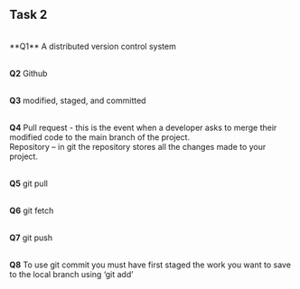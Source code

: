 Task 2
---------
<br>
**Q1**
A distributed version control system

[comments:]: # (This response to the question is correct.)
<br>
**Q2**
Github

[comments:]: # (This response to the question is correct.)
<br>
**Q3**
modified, staged, and committed

[comments:]: # (This response to the question is correct.)
<br>
**Q4**
Pull request - this is the event when a developer asks to merge their modified code to the main branch of the project.  
Repository – in git the repository stores all the changes made to your project.

[comments:]: # (This response to the question is correct.)
<br>
**Q5**
git pull

[comments:]: # (This response to the question is correct.)
<br>
**Q6**
git fetch

[comments:]: # (This response to the question is correct.)
<br>
**Q7**
git push

[comments:]: # (This response to the question is correct.)
<br>
**Q8**
To use git commit you must have first staged the work you want to save to the local branch using ‘git add’

[comments:]: # (Good response. This command also requires the use of the `-m` tag, and a commit message which explains the purpose of the commit.)
<br>

<!-- comment -->